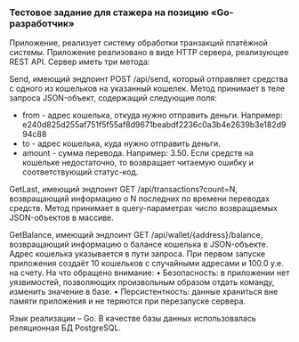 ### Тестовое задание для стажера на позицию «Go-разработчик»

Приложение, реализует систему обработки транзакций платёжной системы. Приложение реализовано в виде HTTP сервера, реализующее REST API. Сервер иметь три метода:

Send, имеющий эндпоинт POST /api/send, который отправляет средства с одного из кошельков на указанный кошелек. Метод принимает в теле запроса JSON-объект, содержащий следующие поля:
- from - адрес кошелька, откуда нужно отправить деньги. Например: e240d825d255af751f5f55af8d9671beabdf2236c0a3b4e2639b3e182d994c88
- to - адрес кошелька, куда нужно отправить деньги.
- amount - сумма перевода. Например: 3.50.
Если средств на кошельке недостаточно, то возвращает читаемую ошибку и соответствующий статус-код.

GetLast, имеющий эндпоинт GET /api/transactions?count=N, возвращающий информацию о N последних по времени переводах средств. Метод принимает в query-параметрах число возвращаемых JSON-объектов в массиве.

GetBalance, имеющий эндпоинт GET /api/wallet/{address}/balance, возвращающий информацию о балансе кошелька в JSON-объекте. Адрес кошелька указывается в пути запроса.
При первом запуске приложения создаёт 10 кошельков с случайными адресами и 100.0 у.е. на счету.
На что обращено внимание:
• Безопасность: в приложении нет уязвимостей, позволяющих произвольным образом отдать команду, изменить значение в базе.
• Персистентность: данные храниться вне памяти приложения и не теряются при перезапуске сервера.

Язык реализации – Go. В качестве базы данных использовалась реляционная БД PostgreSQL.
